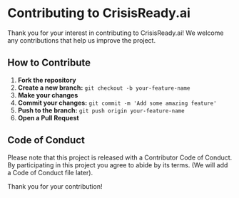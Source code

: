 # Contributing to CrisisReady.ai

Thank you for your interest in contributing to CrisisReady.ai! We welcome any contributions that help us improve the project.

## How to Contribute

1.  **Fork the repository**
2.  **Create a new branch:** `git checkout -b your-feature-name`
3.  **Make your changes**
4.  **Commit your changes:** `git commit -m 'Add some amazing feature'`
5.  **Push to the branch:** `git push origin your-feature-name`
6.  **Open a Pull Request**

## Code of Conduct

Please note that this project is released with a Contributor Code of Conduct. By participating in this project you agree to abide by its terms. (We will add a Code of Conduct file later).

Thank you for your contribution!
